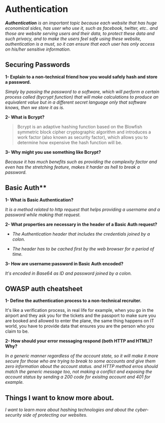 # Authentication

***Authentication** is an important topic because each website that has huge economical sides, has user who use it, such as facebook, twitter, etc.. and those are website serving users and their data, to protect these data and such privacy, and to make the users feel safe using these website, authentication is a must, so it can ensure that each user has only access on his/her sensitive information.*

## **Securing Passwords**

 **1- Explain to a non-technical friend how you would safely hash and store a password.**

*Simply by passing the password to a software, which will perform a certain process called (bycrypt function) that will make calculations to produce an equivalent value but in a different secret language only that software knows, then we store it as is.*

 **2- What is Bcrypt?**

 >Bcrypt is an adaptive hashing function based on the Blowfish symmetric block cipher cryptographic algorithm and introduces a work factor (also known as security factor), which allows you to determine how expensive the hash function will be.

 **3- Why might you use something like Bcrypt?**

 *Because it has much benefits such as providing the complexity factor and even has the stretching feature, makes it harder as hell to break a password.*

## **Basic Auth****

**1- What is Basic Authentication?**

*It is a method related to http request that helps providing a username and a password while making that request.*

**2- What properties are necessary in the header of a Basic Auth request?**

- *The Authentication header that includes the credentials joined by a colon.*

- *The header has to be cached first by the web browser for a period of time.*

**3- How are username:password in Basic Auth encoded?**

*It's encoded in Base64 as ID and password joined by a colon.*

## **OWASP auth cheatsheet**

**1- Define the authentication process to a non-technical recruiter.**

It's like a verification process, in real life for example, when you go in the airport and they ask you for the tickets and the passport to make sure you are booked and allowed to enter the plane, the same thing happens on IT world, you have to provide data that ensures you are the person who you claim to be.

**2- How should your error messaging respond (both HTTP and HTML)? Why?**

*In a generic manner regardless of the account state, so it will make it more secure for those who are trying to break to some accounts and give them zero information about the account status. and HTTP method erros should match the generic message too, not making a conflict and exposing the account status by sending a 200 code for exisitng account and 401 for example.*

## **Things I want to know more about.**

*I want to learn more about hashing technologies and about the cyber-security side of protecting our websites.*